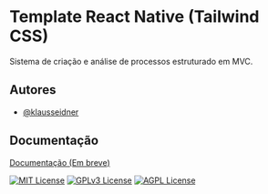 
# Template React Native (Tailwind CSS)

Sistema de criação e análise de processos estruturado em MVC.


## Autores

- [@klausseidner](https://www.github.com/klausseidner)


## Documentação

[Documentação (Em breve)](#)


[![MIT License](https://img.shields.io/badge/License-MIT-green.svg)](https://choosealicense.com/licenses/mit/)
[![GPLv3 License](https://img.shields.io/badge/License-GPL%20v3-yellow.svg)](https://opensource.org/licenses/)
[![AGPL License](https://img.shields.io/badge/license-AGPL-blue.svg)](http://www.gnu.org/licenses/agpl-3.0)

